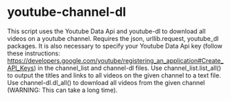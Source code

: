 # youtube-channel-dl
  This script uses the Youtube Data Api and youtube-dl to download all videos on a youtube channel. Requires the json, urllib.request, youtube_dl packages. It is also necessary to specify your Youtube Data Api key (follow these instructions: https://developers.google.com/youtube/registering_an_application#Create_API_Keys) in the channel_list and channel-dl files.
  Use channel_list.list_all(<Channel name>) to output the titles and links to all videos on the given channel to a text file. Use channel-dl.dl_all(<Channel name>) to download all videos from the given channel (WARNING: This can take a long time).
